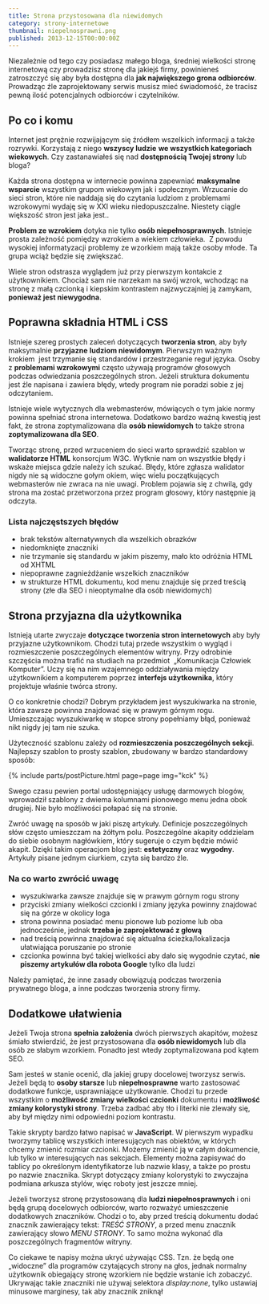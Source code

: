 ```yaml
---
title: Strona przystosowana dla niewidomych
category: strony-internetowe
thumbnail: niepelnosprawni.png
published: 2013-12-15T00:00:00Z
---
```

Niezależnie od tego czy posiadasz małego bloga, średniej wielkości stronę internetową czy prowadzisz stronę dla jakiejś firmy, powinieneś zatroszczyć się aby była dostępna dla **jak największego grona odbiorców**. Prowadząc źle zaprojektowany serwis musisz mieć świadomość, że tracisz pewną ilość potencjalnych odbiorców i czytelników.

<!--more-->

## Po co i komu

Internet jest prężnie rozwijającym się źródłem wszelkich informacji a także rozrywki. Korzystają z niego **wszyscy ludzie** **we wszystkich kategoriach wiekowych**. Czy zastanawiałeś się nad **dostępnością Twojej strony** lub bloga?

Każda strona dostępna w internecie powinna zapewniać **maksymalne wsparcie** wszystkim grupom wiekowym jak i społecznym. Wrzucanie do sieci stron, które nie naddają się do czytania ludziom z problemami wzrokowymi wydaję się w XXI wieku niedopuszczalne. Niestety ciągle większość stron jest jaka jest..

**Problem ze wzrokiem** dotyka nie tylko **osób niepełnosprawnych**. Istnieje prosta zależność pomiędzy wzrokiem a wiekiem człowieka.  Z powodu wysokiej informatyzacji problemy ze wzorkiem mają także osoby młode. Ta grupa wciąż będzie się zwiększać.

Wiele stron odstrasza wyglądem już przy pierwszym kontakcie z użytkownikiem. Chociaż sam nie narzekam na swój wzrok, wchodząc na stronę z małą czcionką i kiepskim kontrastem najzwyczajniej ją zamykam, **ponieważ jest niewygodna**.

## Poprawna składnia HTML i CSS

Istnieje szereg prostych zaleceń dotyczących **tworzenia stron**, aby były maksymalnie **przyjazne** **ludziom niewidomym**. Pierwszym ważnym krokiem  jest trzymanie się standardów i przestrzeganie reguł języka. Osoby z **problemami wzrokowymi** często używają programów głosowych podczas odwiedzania poszczególnych stron. Jeżeli struktura dokumentu jest źle napisana i zawiera błędy, wtedy program nie poradzi sobie z jej odczytaniem.

Istnieje wiele wytycznych dla webmasterów, mówiących o tym jakie normy powinna spełniać strona internetowa. Dodatkowo bardzo ważną kwestią jest fakt, że strona zoptymalizowana dla **osób niewidomych** to także strona **zoptymalizowana dla SEO**.

Tworząc stronę, przed wrzuceniem do sieci warto sprawdzić szablon w **walidatorze HTML** konsorcjum W3C. Wytknie nam on wszystkie błędy i wskaże miejsca gdzie należy ich szukać. Błędy, które zgłasza walidator nigdy nie są widoczne gołym okiem, więc wielu początkujących webmasterów nie zwraca na nie uwagi. Problem pojawia się z chwilą, gdy strona ma zostać przetworzona przez program głosowy, który następnie ją odczyta.

### Lista najczęstszych błędów

- brak tekstów alternatywnych dla wszelkich obrazków
- niedomknięte znaczniki
- nie trzymanie się standardu w jakim piszemy, mało kto odróżnia HTML od XHTML
- niepoprawne zagnieżdżanie wszelkich znaczników
- w strukturze HTML dokumentu, kod menu znajduje się przed treścią strony (złe dla SEO i nieoptymalne dla osób niewidomych)

## Strona przyjazna dla użytkownika

Istnieją utarte zwyczaje **dotyczące tworzenia stron internetowych** aby były przyjazne użytkownikom. Chodzi tutaj przede wszystkim o wygląd i rozmieszczenie poszczególnych elementów witryny. Przy odrobinie szczęścia można trafić na studiach na przedmiot  &#8222;Komunikacja Człowiek Komputer&#8221;. Uczy się na nim wzajemnego oddziaływania między użytkownikiem a komputerem poprzez **interfejs użytkownika**, który projektuje właśnie twórca strony.

O co konkretnie chodzi? Dobrym przykładem jest wyszukiwarka na stronie, która zawsze powinna znajdować się w prawym górnym rogu. Umieszczając wyszukiwarkę w stopce strony popełniamy błąd, ponieważ nikt nigdy jej tam nie szuka.

Użyteczność szablonu zależy od **rozmieszczenia poszczególnych sekcji**. Najlepszy szablon to prosty szablon, zbudowany w bardzo standardowy sposób:

{% include parts/postPicture.html page=page img="kck" %}

Swego czasu pewien portal udostępniający usługę darmowych blogów, wprowadził szablony z dwiema kolumnami pionowego menu jedna obok drugiej. Nie było możliwości połapać się na stronie.

Zwróć uwagę na sposób w jaki piszę artykuły. Definicje poszczególnych słów często umieszczam na żółtym polu. Poszczególne akapity oddzielam do siebie osobnym nagłówkiem, który sugeruje o czym będzie mówić akapit. Dzięki takim operacjom blog jest: **estetyczny** oraz **wygodny**. Artykuły pisane jednym ciurkiem, czyta się bardzo źle.

### Na co warto zwrócić uwagę

- wyszukiwarka zawsze znajduje się w prawym górnym rogu strony
- przyciski zmiany wielkości czcionki i zmiany języka powinny znajdować się na górze w okolicy loga
- strona powinna posiadać menu pionowe lub poziome lub oba jednocześnie, jednak **trzeba je zaprojektować z głową**
- nad treścią powinna znajdować się aktualna ścieżka/lokalizacja ułatwiająca poruszanie po stronie
- czcionka powinna być takiej wielkości aby dało się wygodnie czytać, **nie piszemy artykułów dla robota Google** tylko dla ludzi

Należy pamiętać, że inne zasady obowiązują podczas tworzenia prywatnego bloga, a inne podczas tworzenia strony firmy.

## Dodatkowe ułatwienia

Jeżeli Twoja strona **spełnia założenia** dwóch pierwszych akapitów, możesz śmiało stwierdzić, że jest przystosowana dla **osób niewidomych** lub dla osób ze słabym wzorkiem. Ponadto jest wtedy zoptymalizowana pod kątem SEO.

Sam jesteś w stanie ocenić, dla jakiej grupy docelowej tworzysz serwis. Jeżeli będą to **osoby starsze** lub **niepełnosprawne** warto zastosować dodatkowe funkcje, usprawniające użytkowanie. Chodzi tu przede wszystkim o **możliwość zmiany wielkości czcionki** dokumentu i **możliwość zmiany kolorystyki strony**. Trzeba zadbać aby tło i literki nie zlewały się, aby był między nimi odpowiedni poziom kontrastu.

Takie skrypty bardzo łatwo napisać w **JavaScript**. W pierwszym wypadku tworzymy tablicę wszystkich interesujących nas obiektów, w których chcemy zmienić rozmiar czcionki. Możemy zmienić ją w całym dokumencie, lub tylko w interesujących nas sekcjach. Elementy można zapisywać do tablicy po określonym identyfikatorze lub nazwie klasy, a także po prostu po nazwie znacznika. Skrypt dotyczący zmiany kolorystyki to zwyczajna podmiana arkusza stylów, więc roboty jest jeszcze mniej.

Jeżeli tworzysz stronę przystosowaną dla **ludzi niepełnosprawnych** i oni będą grupą docelowych odbiorców, warto rozważyć umieszczenie dodatkowych znaczników. Chodzi o to, aby przed treścią dokumentu dodać znacznik zawierający tekst: *TREŚĆ STRONY*, a przed menu znacznik zawierający słowo *MENU STRONY*. To samo można wykonać dla poszczególnych fragmentów witryny.

Co ciekawe te napisy można ukryć używając CSS. Tzn. że będą one &#8222;widoczne&#8221; dla programów czytających strony na głos, jednak normalny użytkownik obiegający stronę wzorkiem nie będzie wstanie ich zobaczyć. Ukrywając takie znaczniki nie używaj selektora *display:none*, tylko ustawiaj minusowe marginesy, tak aby znacznik zniknął